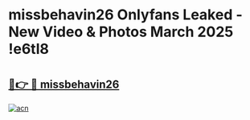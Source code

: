 # missbehavin26 Onlyfans Leaked - New Video & Photos March 2025 !e6tl8

# <h2><a href="https://xp0l8m.iuczelnia.edu.pl?title=missbehavin26&ref=e6tl8">🔗👉 🔴 missbehavin26</a></h2>

[![acn](https://github.com/user-attachments/assets/0f9c940e-d8b0-45ae-aac7-cd30a18b3e1c)](https://xp0l8m.iuczelnia.edu.pl?title=missbehavin26&ref=e6tl8)

